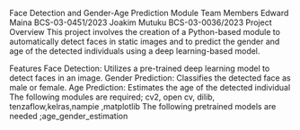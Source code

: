 Face Detection and Gender-Age Prediction Module
Team Members
Edward Maina BCS-03-0451/2023
Joakim Mutuku BCS-03-0036/2023
Project Overview
This project involves the creation of a Python-based module to automatically detect faces in static images and to predict the gender and age of the detected individuals using a deep learning-based model.

Features
Face Detection: Utilizes a pre-trained deep learning model to detect faces in an image.
Gender Prediction: Classifies the detected face as male or female.
Age Prediction: Estimates the age of the detected individual
The following modules are required; cv2, open cv, dilib, tenzaflow,kelras,nampie ,matplotlib
The following pretrained  models are needed ;age_gender_estimation
